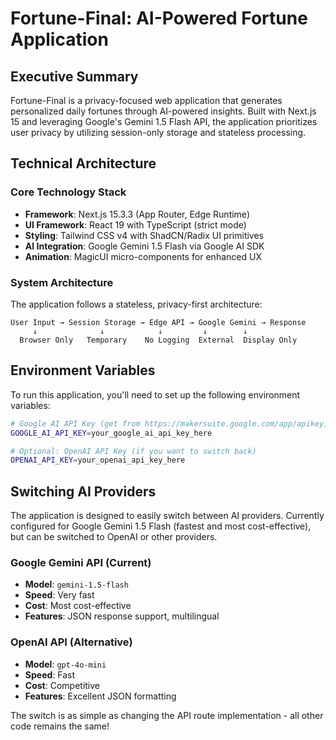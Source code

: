 # Fortune-Final: AI-Powered Fortune Application

## Executive Summary

Fortune-Final is a privacy-focused web application that generates personalized daily fortunes through AI-powered insights. Built with Next.js 15 and leveraging Google's Gemini 1.5 Flash API, the application prioritizes user privacy by utilizing session-only storage and stateless processing.

## Technical Architecture

### Core Technology Stack

- **Framework**: Next.js 15.3.3 (App Router, Edge Runtime)
- **UI Framework**: React 19 with TypeScript (strict mode)
- **Styling**: Tailwind CSS v4 with ShadCN/Radix UI primitives
- **AI Integration**: Google Gemini 1.5 Flash via Google AI SDK
- **Animation**: MagicUI micro-components for enhanced UX

### System Architecture

The application follows a stateless, privacy-first architecture:

```
User Input → Session Storage → Edge API → Google Gemini → Response
     ↓              ↓            ↓         ↓        ↓
  Browser Only   Temporary    No Logging  External  Display Only
```

## Environment Variables

To run this application, you'll need to set up the following environment variables:

```bash
# Google AI API Key (get from https://makersuite.google.com/app/apikey)
GOOGLE_AI_API_KEY=your_google_ai_api_key_here

# Optional: OpenAI API Key (if you want to switch back)
OPENAI_API_KEY=your_openai_api_key_here
```

## Switching AI Providers

The application is designed to easily switch between AI providers. Currently configured for Google Gemini 1.5 Flash (fastest and most cost-effective), but can be switched to OpenAI or other providers.

### Google Gemini API (Current)

- **Model**: `gemini-1.5-flash`
- **Speed**: Very fast
- **Cost**: Most cost-effective
- **Features**: JSON response support, multilingual

### OpenAI API (Alternative)

- **Model**: `gpt-4o-mini`
- **Speed**: Fast
- **Cost**: Competitive
- **Features**: Excellent JSON formatting

The switch is as simple as changing the API route implementation - all other code remains the same!

